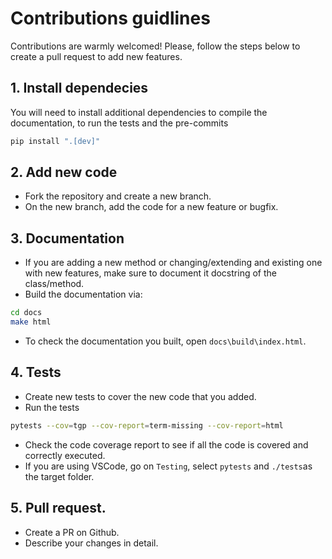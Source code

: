# Contributions guidlines

Contributions are warmly welcomed!
Please, follow the steps below to create a pull request to add new features.


## 1. Install dependecies

You will need to install additional dependencies to compile the documentation, to run the tests and the pre-commits

```bash
pip install ".[dev]"
```

## 2. Add new code

- Fork the repository and create a new branch.
- On the new branch, add the code for a new feature or bugfix.

## 3. Documentation

- If you are adding a new method or changing/extending and existing one with new features, make sure to document it docstring of the class/method.
- Build the documentation via:

```bash
cd docs
make html
```

- To check the documentation you built, open `docs\build\index.html`.

## 4. Tests
- Create new tests to cover the new code that you added.
- Run the tests

```bash
pytests --cov=tgp --cov-report=term-missing --cov-report=html
```
- Check the code coverage report to see if all the code is covered and correctly executed.
- If you are using VSCode, go on `Testing`, select `pytests` and `./tests`as the target folder.

## 5. Pull request.
- Create a PR on Github.
- Describe your changes in detail.